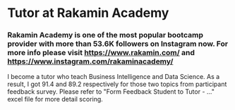 # Tutor at Rakamin Academy
### Rakamin Academy is one of the most popular bootcamp provider with more than 53.6K followers on Instagram now. For more info please visit https://www.rakamin.com/ and https://www.instagram.com/rakaminacademy/
I become a tutor who teach Business Intelligence and Data Science. As a result, I got 91.4 and 89.2 respectively for those two topics from participant feedback survey.
Please refer to "Form Feedback Student to Tutor - ..." excel file for more detail scoring.
